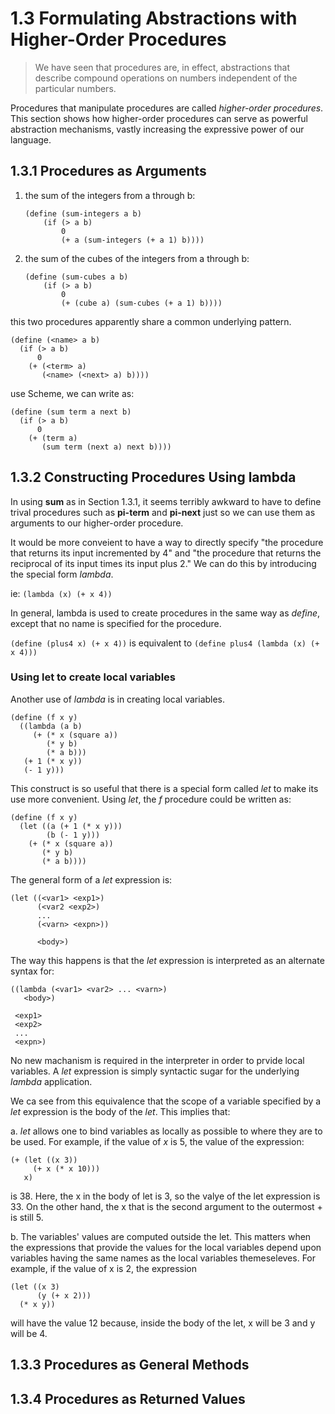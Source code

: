# 1.3 Formulating Abstractions with Higher-Order Procedures

> We have seen that procedures are, in effect, abstractions that describe compound operations on numbers independent of the particular numbers.

Procedures that manipulate procedures are called *higher-order procedures*. This section shows how higher-order procedures can serve as powerful abstraction mechanisms, vastly increasing the expressive power of our language.

## 1.3.1 Procedures as Arguments

1. the sum of the integers from a through b:
   
   ```Lisp
   (define (sum-integers a b)
       (if (> a b)
           0
           (+ a (sum-integers (+ a 1) b))))
   ```
2. the sum of the cubes of the integers from a through b:
  
   ```Lisp
   (define (sum-cubes a b)
       (if (> a b)
           0
           (+ (cube a) (sum-cubes (+ a 1) b)))) 
   ```

this two procedures apparently share a common underlying pattern.

```Lisp
(define (<name> a b)
  (if (> a b)
      0
    (+ (<term> a)
       (<name> (<next> a) b))))
```

use Scheme, we can write as:

```Lisp
(define (sum term a next b)
  (if (> a b)
      0
    (+ (term a)
       (sum term (next a) next b))))
```

## 1.3.2 Constructing Procedures Using lambda

In using **sum** as in Section 1.3.1, it seems terribly awkward to have to define trival procedures such as **pi-term** and **pi-next** just so we can use them as arguments to our higher-order procedure.

It would be more conveient to have a way to directly specify "the procedure that returns its input incremented by 4" and "the procedure that returns the reciprocal of its input times its input plus 2." We can do this by introducing the special form *lambda*.

ie: `(lambda (x) (+ x 4))`

In general, lambda is used to create procedures in the same way as *define*, except that no name is specified for the procedure.

`(define (plus4 x) (+ x 4))` is equivalent to `(define plus4 (lambda (x) (+ x 4)))`

### Using let to create local variables

Another use of *lambda* is in creating local variables.

```Lisp
(define (f x y)
  ((lambda (a b)
     (+ (* x (square a))
        (* y b)
        (* a b)))
   (+ 1 (* x y))
   (- 1 y)))
```

This construct is so useful that there is a special form called *let* to make its use more convenient. Using *let*, the *f* procedure could be written as:

```Lisp
(define (f x y)
  (let ((a (+ 1 (* x y)))
        (b (- 1 y)))
    (+ (* x (square a))
       (* y b)
       (* a b))))
```

The general form of a *let* expression is:

```Lisp
(let ((<var1> <exp1>)
      (<var2 <exp2>)
      ...
      (<varn> <expn>))

      <body>)
```

The way this happens is that the *let* expression is interpreted as an alternate syntax for:

```Lisp
((lambda (<var1> <var2> ... <varn>)
   <body>)
 
 <exp1>
 <exp2>
 ...
 <expn>)
```

No new machanism is required in the interpreter in order to prvide local variables. A *let* expression is simply syntactic sugar for the underlying *lambda* application.

We ca see from this equivalence that the scope of a variable specified by a *let* expression is the body of the *let*. This implies that:

a. *let* allows one to bind variables as locally as possible to where they are to be used. For example, if the value of *x* is 5, the value of the expression:

```Lisp
(+ (let ((x 3))
     (+ x (* x 10)))
   x)
```

is 38. Here, the x in the body of let is 3, so the valye of the let expression is 33. On the other hand, the x that is the second argument to the outermost + is still 5.

b. The variables' values are computed outside the let. This matters when the expressions that provide the values for the local variables depend upon variables having the same names as the local variables themeseleves. For example, if the value of x is 2, the expression

```Lisp
(let ((x 3)
      (y (+ x 2)))
  (* x y))
```

will have the value 12 because, inside the body of the let, x will be 3 and y will be 4.

## 1.3.3 Procedures as General Methods

## 1.3.4 Procedures as Returned Values
